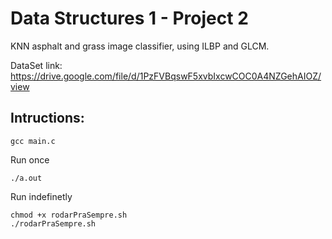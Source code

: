 # Data Structures 1 - Project 2

KNN asphalt and grass image classifier, using ILBP and GLCM.

DataSet link: https://drive.google.com/file/d/1PzFVBqswF5xvbIxcwCOC0A4NZGehAIOZ/view

## Intructions:

```
gcc main.c
```

Run once

```
./a.out
```

Run indefinetly

```
chmod +x rodarPraSempre.sh
./rodarPraSempre.sh
```

